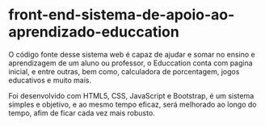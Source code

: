 # front-end-sistema-de-apoio-ao-aprendizado-educcation
O código fonte desse sistema web é capaz de ajudar e somar no ensino e aprendizagem de um aluno ou professor, o Educcation conta com pagina inicial, e entre outras, bem como, calculadora de porcentagem, jogos educativos e muito mais.

Foi desenvolvido com HTML5, CSS, JavaScript e Bootstrap, é um sistema simples e objetivo, e ao mesmo tempo eficaz, será melhorado ao longo do tempo, afim de ficar cada vez mais robusto.
